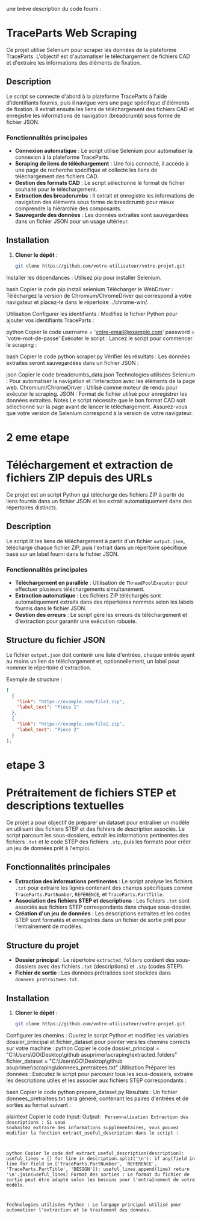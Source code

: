 une brève description du code fourni :


# TraceParts Web Scraping

Ce projet utilise Selenium pour scraper les données de la plateforme TraceParts. L'objectif est d'automatiser le téléchargement de fichiers CAD et d'extraire les informations des éléments de fixation.

## Description

Le script se connecte d'abord à la plateforme TraceParts à l'aide d'identifiants fournis, puis il navigue vers une page spécifique d'éléments de fixation. Il extrait ensuite les liens de téléchargement des fichiers CAD et enregistre les informations de navigation (breadcrumb) sous forme de fichier JSON.

### Fonctionnalités principales

- **Connexion automatique** : Le script utilise Selenium pour automatiser la connexion à la plateforme TraceParts.
- **Scraping de liens de téléchargement** : Une fois connecté, il accède à une page de recherche spécifique et collecte les liens de téléchargement des fichiers CAD.
- **Gestion des formats CAD** : Le script sélectionne le format de fichier souhaité pour le téléchargement.
- **Extraction des breadcrumbs** : Il extrait et enregistre les informations de navigation des éléments sous forme de breadcrumb pour mieux comprendre la hiérarchie des composants.
- **Sauvegarde des données** : Les données extraites sont sauvegardées dans un fichier JSON pour un usage ultérieur.

## Installation

1. **Cloner le dépôt** :
   ```bash
   git clone https://github.com/votre-utilisateur/votre-projet.git
Installer les dépendances : Utilisez pip pour installer Selenium.

bash
Copier le code
pip install selenium
Télécharger le WebDriver : Téléchargez la version de Chromium/ChromeDriver qui correspond à votre navigateur et placez-le dans le répertoire ../chrome-win/.

Utilisation
Configurer les identifiants : Modifiez le fichier Python pour ajouter vos identifiants TraceParts :

python
Copier le code
username = 'votre-email@example.com'
password = 'votre-mot-de-passe'
Exécuter le script : Lancez le script pour commencer le scraping :

bash
Copier le code
python scraper.py
Vérifier les résultats : Les données extraites seront sauvegardées dans un fichier JSON :

json
Copier le code
breadcrumbs_data.json
Technologies utilisées
Selenium : Pour automatiser la navigation et l'interaction avec les éléments de la page web.
Chromium/ChromeDriver : Utilisé comme moteur de rendu pour exécuter le scraping.
JSON : Format de fichier utilisé pour enregistrer les données extraites.
Notes
Le script nécessite que le bon format CAD soit sélectionné sur la page avant de lancer le téléchargement.
Assurez-vous que votre version de Selenium correspond à la version de votre navigateur.

#  2 eme etape 
# Téléchargement et extraction de fichiers ZIP depuis des URLs

Ce projet est un script Python qui télécharge des fichiers ZIP à partir de liens fournis dans un fichier JSON et les extrait automatiquement dans des répertoires distincts. 

## Description

Le script lit les liens de téléchargement à partir d'un fichier `output.json`, télécharge chaque fichier ZIP, puis l'extrait dans un répertoire spécifique basé sur un label fourni dans le fichier JSON.

### Fonctionnalités principales

- **Téléchargement en parallèle** : Utilisation de `ThreadPoolExecutor` pour effectuer plusieurs téléchargements simultanément.
- **Extraction automatique** : Les fichiers ZIP téléchargés sont automatiquement extraits dans des répertoires nommés selon les labels fournis dans le fichier JSON.
- **Gestion des erreurs** : Le script gère les erreurs de téléchargement et d'extraction pour garantir une exécution robuste.

## Structure du fichier JSON

Le fichier `output.json` doit contenir une liste d'entrées, chaque entrée ayant au moins un lien de téléchargement et, optionnellement, un label pour nommer le répertoire d'extraction.

Exemple de structure :
```json
[
  {
    "link": "https://example.com/file1.zip",
    "label_text": "Pièce 1"
  },
  {
    "link": "https://example.com/file2.zip",
    "label_text": "Pièce 2"
  }
].

```
# etape 3 
# Prétraitement de fichiers STEP et descriptions textuelles

Ce projet a pour objectif de préparer un dataset pour entraîner un modèle en utilisant des fichiers STEP et des fichiers de description associés. Le script parcourt les sous-dossiers, extrait les informations pertinentes des fichiers `.txt` et le code STEP des fichiers `.stp`, puis les formate pour créer un jeu de données prêt à l'emploi.

## Fonctionnalités principales

- **Extraction des informations pertinentes** : Le script analyse les fichiers `.txt` pour extraire les lignes contenant des champs spécifiques comme `TraceParts.PartNumber`, `REFERENCE`, et `TraceParts.PartTitle`.
- **Association des fichiers STEP et descriptions** : Les fichiers `.txt` sont associés aux fichiers STEP correspondants dans chaque sous-dossier.
- **Création d'un jeu de données** : Les descriptions extraites et les codes STEP sont formatés et enregistrés dans un fichier de sortie prêt pour l'entraînement de modèles.

## Structure du projet

- **Dossier principal** : Le répertoire `extracted_folders` contient des sous-dossiers avec des fichiers `.txt` (descriptions) et `.stp` (codes STEP).
- **Fichier de sortie** : Les données prétraitées sont stockées dans `donnees_pretraitees.txt`.

## Installation

1. **Cloner le dépôt** :
   ```bash
   git clone https://github.com/votre-utilisateur/votre-projet.git
Configurer les chemins : Ouvrez le script Python et modifiez les variables dossier_principal et fichier_dataset pour pointer vers les chemins corrects sur votre machine :
python
Copier le code
dossier_principal = "C:\\Users\\GO\\Desktop\\github asuprimer\\scraping\\extracted_folders"
fichier_dataset = "C:\\Users\\GO\\Desktop\\github asuprimer\\scraping\\donnees_pretraitees.txt"
Utilisation
Préparer les données : Exécutez le script pour parcourir tous les sous-dossiers, extraire les descriptions utiles et les associer aux fichiers STEP correspondants :

bash
Copier le code
python prepare_dataset.py
Résultats : Un fichier donnees_pretraitees.txt sera généré, contenant les paires d'entrées et de sorties au format suivant :

plaintext
Copier le code
Input: <Description extraite>
Output: <Code STEP>
Personnalisation
Extraction des descriptions : Si vous souhaitez extraire des informations supplémentaires, vous pouvez modifier la fonction extract_useful_description dans le script :

python
Copier le code
def extract_useful_description(description):
    useful_lines = []
    for line in description.split('\n'):
        if any(field in line for field in ['TraceParts.PartNumber', 'REFERENCE', 'TraceParts.PartTitle', 'DESIGN']):
            useful_lines.append(line)
    return '\n'.join(useful_lines)
Format des sorties : Le format du fichier de sortie peut être adapté selon les besoins pour l'entraînement de votre modèle.

Technologies utilisées
Python : Le langage principal utilisé pour automatiser l'extraction et le traitement des données.

